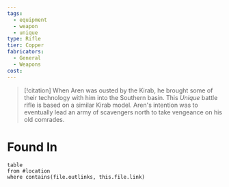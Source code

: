 ```yaml
---
tags:
  - equipment
  - weapon
  - unique
type: Rifle
tier: Copper
fabricators:
  - General
  - Weapons
cost:
---
```

> [!citation]
> When Aren was ousted by the Kirab, he brought some of their technology with him into the Southern basin. This *Unique* battle rifle is based on a similar Kirab model. Aren's intention was to eventually lead an army of scavengers north to take vengeance on his old comrades.

# Found In
```dataview
table
from #location 
where contains(file.outlinks, this.file.link)
```
